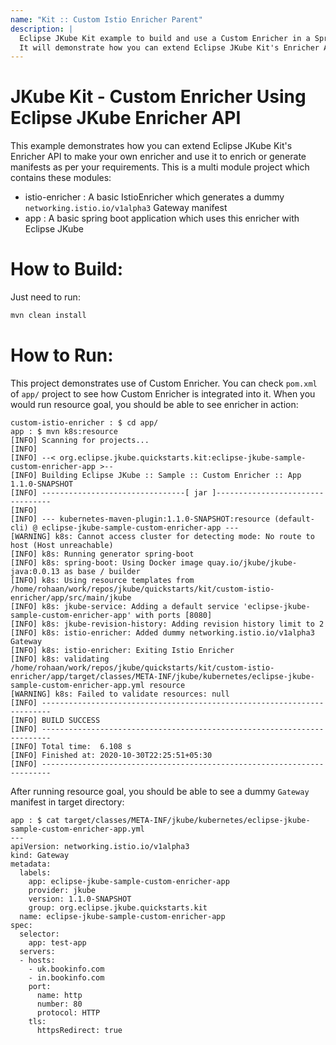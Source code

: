 ```yaml
---
name: "Kit :: Custom Istio Enricher Parent"
description: |
  Eclipse JKube Kit example to build and use a Custom Enricher in a SpringBoot Application.
  It will demonstrate how you can extend Eclipse JKube Kit's Enricher API to make your own enricher and use it to enrich or generate manifests as per your requirements.
---
```

# JKube Kit - Custom Enricher Using Eclipse JKube Enricher API

This example demonstrates how you can extend Eclipse JKube Kit's Enricher API to make your own enricher and use it to enrich or generate manifests as per your requirements. This is a multi module project which contains these modules:

- istio-enricher : A basic IstioEnricher which generates a dummy `networking.istio.io/v1alpha3` Gateway manifest
- app : A basic spring boot application which uses this enricher with Eclipse JKube

# How to Build:
Just need to run:
```bash
mvn clean install
```

# How to Run:
This project demonstrates use of Custom Enricher. You can check `pom.xml` of `app/` project to see how Custom Enricher is integrated into it. When you would run resource goal, you should be able to see enricher in action:

```
custom-istio-enricher : $ cd app/
app : $ mvn k8s:resource
[INFO] Scanning for projects...
[INFO] 
[INFO] --< org.eclipse.jkube.quickstarts.kit:eclipse-jkube-sample-custom-enricher-app >--
[INFO] Building Eclipse JKube :: Sample :: Custom Enricher :: App 1.1.0-SNAPSHOT
[INFO] --------------------------------[ jar ]---------------------------------
[INFO] 
[INFO] --- kubernetes-maven-plugin:1.1.0-SNAPSHOT:resource (default-cli) @ eclipse-jkube-sample-custom-enricher-app ---
[WARNING] k8s: Cannot access cluster for detecting mode: No route to host (Host unreachable)
[INFO] k8s: Running generator spring-boot
[INFO] k8s: spring-boot: Using Docker image quay.io/jkube/jkube-java:0.0.13 as base / builder
[INFO] k8s: Using resource templates from /home/rohaan/work/repos/jkube/quickstarts/kit/custom-istio-enricher/app/src/main/jkube
[INFO] k8s: jkube-service: Adding a default service 'eclipse-jkube-sample-custom-enricher-app' with ports [8080]
[INFO] k8s: jkube-revision-history: Adding revision history limit to 2
[INFO] k8s: istio-enricher: Added dummy networking.istio.io/v1alpha3 Gateway
[INFO] k8s: istio-enricher: Exiting Istio Enricher
[INFO] k8s: validating /home/rohaan/work/repos/jkube/quickstarts/kit/custom-istio-enricher/app/target/classes/META-INF/jkube/kubernetes/eclipse-jkube-sample-custom-enricher-app.yml resource
[WARNING] k8s: Failed to validate resources: null
[INFO] ------------------------------------------------------------------------
[INFO] BUILD SUCCESS
[INFO] ------------------------------------------------------------------------
[INFO] Total time:  6.108 s
[INFO] Finished at: 2020-10-30T22:25:51+05:30
[INFO] ------------------------------------------------------------------------
```
After running resource goal, you should be able to see a dummy `Gateway` manifest in target directory:
```
app : $ cat target/classes/META-INF/jkube/kubernetes/eclipse-jkube-sample-custom-enricher-app.yml 
---
apiVersion: networking.istio.io/v1alpha3
kind: Gateway
metadata:
  labels:
    app: eclipse-jkube-sample-custom-enricher-app
    provider: jkube
    version: 1.1.0-SNAPSHOT
    group: org.eclipse.jkube.quickstarts.kit
  name: eclipse-jkube-sample-custom-enricher-app
spec:
  selector:
    app: test-app
  servers:
  - hosts:
    - uk.bookinfo.com
    - in.bookinfo.com
    port:
      name: http
      number: 80
      protocol: HTTP
    tls:
      httpsRedirect: true

```
